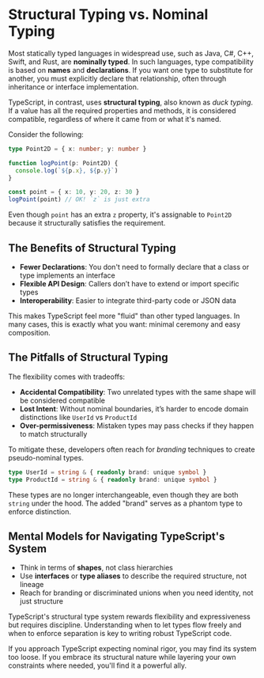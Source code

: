 # Structural Typing vs. Nominal Typing

Most statically typed languages in widespread use, such as Java, C#, C++, Swift, and Rust, are **nominally typed**. 
In such languages, type compatibility is based on **names** and **declarations**. 
If you want one type to substitute for another, you must explicitly declare that relationship, often through inheritance or interface implementation.

TypeScript, in contrast, uses **structural typing**, also known as *duck typing*. 
If a value has all the required properties and methods, it is considered compatible, regardless of where it came from or what it's named.

Consider the following:

```ts
type Point2D = { x: number; y: number }

function logPoint(p: Point2D) {
  console.log(`${p.x}, ${p.y}`)
}

const point = { x: 10, y: 20, z: 30 }
logPoint(point) // OK! `z` is just extra
```

Even though `point` has an extra `z` property, it's assignable to `Point2D` because it structurally satisfies the requirement.

## The Benefits of Structural Typing

* **Fewer Declarations**: You don't need to formally declare that a class or type implements an interface
* **Flexible API Design**: Callers don’t have to extend or import specific types
* **Interoperability**: Easier to integrate third-party code or JSON data

This makes TypeScript feel more "fluid" than other typed languages. In many cases, this is exactly what you want: minimal ceremony and easy composition.

## The Pitfalls of Structural Typing

The flexibility comes with tradeoffs:

* **Accidental Compatibility**: Two unrelated types with the same shape will be considered compatible
* **Lost Intent**: Without nominal boundaries, it’s harder to encode domain distinctions like `UserId` vs `ProductId`
* **Over-permissiveness**: Mistaken types may pass checks if they happen to match structurally

To mitigate these, developers often reach for *branding* techniques to create pseudo-nominal types.

```ts
type UserId = string & { readonly brand: unique symbol }
type ProductId = string & { readonly brand: unique symbol }
```

These types are no longer interchangeable, even though they are both `string` under the hood. The added "brand" serves as a phantom type to enforce distinction.

## Mental Models for Navigating TypeScript's System

* Think in terms of **shapes**, not class hierarchies
* Use **interfaces** or **type aliases** to describe the required structure, not lineage
* Reach for branding or discriminated unions when you need identity, not just structure

TypeScript's structural type system rewards flexibility and expressiveness but requires discipline. Understanding when to let types flow freely and when to enforce separation is key to writing robust TypeScript code.

If you approach TypeScript expecting nominal rigor, you may find its system too loose. If you embrace its structural nature while layering your own constraints where needed, you'll find it a powerful ally.
